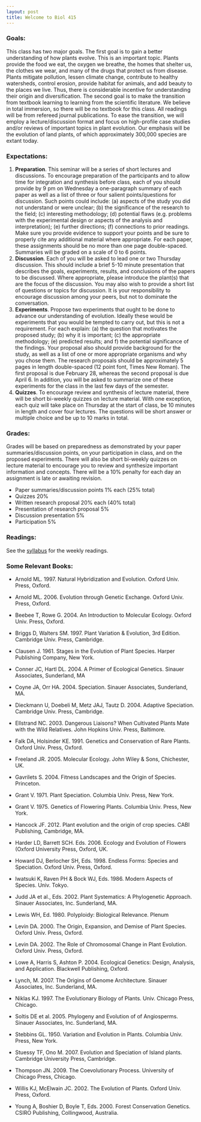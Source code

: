 ```yaml
---
layout: post
title: Welcome to Biol 415
---
```


### Goals: 
This class has two major goals. The first goal is to gain a better understanding of how plants evolve. This is an important topic. Plants provide the food we eat, the oxygen we breathe, the homes that shelter us, the clothes we wear, and many of the drugs that protect us from disease. Plants mitigate pollution, lessen climate change, contribute to healthy watersheds, control erosion, provide habitat for animals, and add beauty to the places we live. Thus, there is considerable incentive for understanding their origin and diversification.
The second goal is to make the transition from textbook learning to learning from the scientific literature. We believe in total immersion, so there will be no textbook for this class. All readings will be from refereed journal publications. To ease the transition, we will employ a lecture/discussion format and focus on high-profile case studies and/or reviews of important topics in plant evolution. Our emphasis will be the evolution of land plants, of which approximately 300,000 species are extant today. 

### Expectations:
1. **Preparation**. This seminar will be a series of short lectures and discussions. To encourage preparation of the participants and to allow time for integration and synthesis before class, each of you should provide by 9 pm on Wednesday a one-paragraph summary of each paper as well as a list of three or four salient points/questions for discussion. Such points could include: (a) aspects of the study you did not understand or were unclear; (b) the significance of the research to the field; (c) interesting methodology; (d) potential flaws (e.g. problems with the experimental design or aspects of the analysis and interpretation); (e) further directions; (f) connections to prior readings. Make sure you provide evidence to support your points and be sure to properly cite any additional material where appropriate. For each paper, these assignments should be no more than one page double-spaced. Summaries will be graded on a scale of 0 to 6 points.  
2.  **Discussion**.  Each of you will be asked to lead one or two Thursday discussion. This should include a brief 5-10 minute presentation that describes the goals, experiments, results, and conclusions of the papers to be discussed.  Where appropriate, please introduce the plant(s) that are the focus of the discussion.  You may also wish to provide a short list of questions or topics for discussion. It is your responsibility to encourage discussion among your peers, but not to dominate the conversation.  
3. **Experiments**. Propose two experiments that ought to be done to advance our understanding of evolution. Ideally these would be experiments that you would be tempted to carry out, but this is not a requirement. For each explain: (a) the question that motivates the proposed study; (b) why it is important; (c) the appropriate methodology; (e) predicted results; and f) the potential significance of the findings.  Your proposal also should provide background for the study, as well as a list of one or more appropriate organisms and why you chose them. The research proposals should be approximately 5 pages in length double-spaced (12 point font, Times New Roman).  The first proposal is due February 28, whereas the second proposal is due April 6.  In addition, you will be asked to summarize one of these experiments for the class in the last few days of the semester. 
4. **Quizzes**. To encourage review and synthesis of lecture material, there will be short bi-weekly quizzes on lecture material. With one exception, each quiz will take place on Thursday at the start of class, be 10 minutes in length and cover four lectures. The questions will be short answer or multiple choice and be up to 10 marks in total.

### Grades:  
Grades will be based on preparedness as demonstrated by your paper summaries/discussion points, on your participation in class, and on the proposed experiments. There will also be short bi-weekly quizzes on lecture material to encourage you to review and synthesize important information and concepts. There will be a 10% penalty for each day an assignment is late or awaiting revision. 

* Paper summaries/discussion points 1% each (25% total)
* Quizzes 20%
* Written research proposal 20% each (40% total)
* Presentation of research proposal 5%
* Discussion presentation 5%
* Participation 5%

### Readings:

See the [syllabus](https://ubcbiol415.github.io/syllabus/) for the weekly readings. 


### Some Relevant Books:

* Arnold ML. 1997. Natural Hybridization and Evolution. Oxford Univ. Press, Oxford.

* Arnold ML. 2006. Evolution through Genetic Exchange. Oxford Univ. Press, Oxford.

* Beebee T, Rowe G. 2004. An Introduction to Molecular Ecology. Oxford Univ. Press, Oxford.

* Briggs D, Walters SM. 1997. Plant Variation & Evolution, 3rd Edition. Cambridge Univ. Press, Cambridge.

* Clausen J. 1961. Stages in the Evolution of Plant Species. Harper Publishing Company, New York.

* Conner JC, Hartl DL. 2004. A Primer of Ecological Genetics. Sinauer Associates, Sunderland, MA

* Coyne JA, Orr HA. 2004. Speciation. Sinauer Associates, Sunderland, MA.

* Dieckmann U, Doebeli M, Metz JAJ, Tautz D. 2004. Adaptive Speciation. Cambridge Univ. Press, Cambridge.

* Ellstrand NC. 2003. Dangerous Liaisons? When Cultivated Plants Mate with the Wild Relatives. John Hopkins Univ. Press, Baltimore.

* Falk DA, Holsinder KE. 1991. Genetics and Conservation of Rare Plants. Oxford Univ. Press, Oxford.

* Freeland JR. 2005. Molecular Ecology. John Wiley & Sons, Chichester, UK.

* Gavrilets S. 2004. Fitness Landscapes and the Origin of Species. Princeton.

* Grant V. 1971. Plant Speciation. Columbia Univ. Press, New York.

* Grant V. 1975. Genetics of Flowering Plants. Columbia Univ. Press, New York.

* Hancock JF. 2012. Plant evolution and the origin of crop species. CABI Publishing, Cambridge, MA.

* Harder LD, Barrett SCH. Eds. 2006. Ecology and Evolution of Flowers (Oxford University Press, Oxford, UK.

* Howard DJ, Berlocher SH, Eds. 1998. Endless Forms: Species and Speciation. Oxford Univ. Press, Oxford.

* Iwatsuki K, Raven PH & Bock WJ, Eds. 1986. Modern Aspects of Species. Univ. Tokyo.

* Judd JA et al., Eds. 2002. Plant Systematics: A Phylogenetic Approach. Sinauer Associates, Inc. Sunderland, MA.

* Lewis WH, Ed. 1980. Polyploidy: Biological Relevance. Plenum

* Levin DA. 2000. The Origin, Expansion, and Demise of Plant Species. Oxford Univ. Press, Oxford.

* Levin DA. 2002. The Role of Chromosomal Change in Plant Evolution. Oxford Univ. Press, Oxford.

* Lowe A, Harris S, Ashton P. 2004. Ecological Genetics: Design, Analysis, and Application. Blackwell Publishing, Oxford.

* Lynch, M. 2007. The Origins of Genome Architecture. Sinauer Associates, Inc. Sunderland, MA.

* Niklas KJ. 1997. The Evolutionary Biology of Plants. Univ. Chicago Press, Chicago.

* Soltis DE et al. 2005. Phylogeny and Evolution of of Angiosperms. Sinauer Associates, Inc. Sunderland, MA.

* Stebbins GL. 1950. Variation and Evolution in Plants. Columbia Univ. Press, New York.

* Stuessy TF, Ono M. 2007. Evolution and Speciation of Island plants. Cambridge University Press, Cambridge.

* Thompson JN. 2009. The Coevolutionary Process. University of Chicago Press, Chicago.

* Willis KJ, McElwain JC. 2002. The Evolution of Plants. Oxford Univ. Press, Oxford.

* Young A, Boshier D, Boyle T, Eds. 2000. Forest Conservation Genetics. CSIRO Publishing, Collingwood, Australia.



